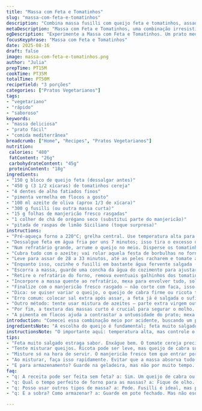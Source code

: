 ```yaml
---
title: "Massa com Feta e Tomatinhos"
slug: "massa-com-feta-e-tomatinhos"
description: "Combina massa fusilli com queijo feta e tomatinhos, assados até soltarem suco e apurarem sabor. Temperado com alho, pimenta e manjericão, sem ovos ou nozes. Receita vegetariana, fácil de ajustar com ingredientes do dia a dia."
metaDescription: "Massa com Feta e Tomatinhos, uma combinação irresistível de fusilli com queijo e tomates assados. Conforto e sabor em um prato nutritivo."
ogDescription: "Experimente a Massa com Feta e Tomatinhos. Um prato mediterrâneo cheio de sabor, fácil de fazer e perfeito para qualquer ocasião."
focusKeyphrase: "Massa com Feta e Tomatinhos"
date: 2025-08-16
draft: false
image: massa-com-feta-e-tomatinhos.png
author: "Julia"
prepTime: PT15M
cookTime: PT35M
totalTime: PT50M
recipeYield: "3 porções"
categories: ["Pratos Vegetarianos"]
tags:
- "vegetariano"
- "rápido"
- "saboroso"
keywords:
- "massa deliciosa"
- "prato fácil"
- "comida mediterrânea"
breadcrumb: ["Home", "Recipes", "Pratos Vegetarianos"]
nutrition: 
 calories: "480"
 fatContent: "26g"
 carbohydrateContent: "45g"
 proteinContent: "18g"
ingredients:
- "150 g bloco de queijo feta (dessalgar antes)"
- "450 g (3 1/2 xícaras) de tomatinhos cereja"
- "4 dentes de alho fatiados finos"
- "pimenta vermelha em flocos a gosto"
- "100 ml azeite de oliva (aprox 1/3 de xícara)"
- "300 g fusilli (ou outra massa curta)"
- "15 g folhas de manjericão fresco rasgadas"
- "1 colher de chá de orégano seco (substitui parte do manjericão)"
- "pitada de raspas de limão Siciliano (toque surpresa)"
instructions:
- "Pré-aqueça forno a 220°C; grelha central. Use temperatura alta para tomates soltarem líquido rápido, mas cuidado pra não secar demais."
- "Dessalgue feta em água fria por uns 7 minutos; isso tira o excesso de sal que pode matar o prato. Depois seque com papel toalha, aperte sem medo pra tirar umidade."
- "Num refratário grande, arrume o queijo no meio. Disperse os tomatinhos ao redor, enterre o alho fatiado entre eles e salpique pimenta, orégano e raspas de limão."
- "Cubra tudo com o azeite; vai rolar aquela festa de borbulhas no forno. Espalhe azeite na borda do refratário pra garantir umidade, evita alimento ressecado."
- "Leve para assar de 28 a 33 minutos, até as peles racharem e tomate amolecer - deve estar suculento, não murcho. O queijo bedu fora da forma, aparecendo, vai dourar um pouco e ficar macio."
- "Enquanto isso, cozinhe o fusilli em bastante água fervente salgada (1 colher sopa de sal para 2 litros de água). Não se apegue ao tempo do pacote; prove a partir do minuto 8. Por dentro deve ter um pouco de resistência, 'al dente'."
- "Escorra a massa, guarde uma concha da água do cozimento para ajustar textura depois, caso necessário."
- "Retire o refratário do forno, remova eventuais galhinhos dos tomatinhos. Com garfo, amasse o queijo e misture lentamente com o suco das tomates para criar um molhinho cremoso."
- "Incorpore a massa quente ao refratário, mexa para envolver tudo, soltando o que grudou no fundo. Se parecer seco, junte um pouco do líquido reservado para consistência ideal."
- "Finalize com o manjericão fresco rasgado — não corte com faca, isso oxida — espalhe por cima, sirva direto. O aroma fresco do manjericão junto com o alho e as raspas surpreendem."
- "Dica: se quiser variar o queijo, o queijo de cabra firme ou ricota temperada dão outra pegada. Tomate Italiano em pedaços funciona, mas perde do cereja no suco e textura."
- "Erro comum: colocar sal extra após assar, a feta já é salgada o suficiente; cuidado para não exagerar e ofuscar o sabor."
- "Outro método: tente usar mistura de azeites — parte extra virgem outro mais suave para equilibrar o sabor."
- "Por fim, a textura das massas curto é crucial para segurar o molho. Fusilli ou penne fazem festa com a cremosidade do queijo."
- "A pimenta em flocos ajuda a contrastar a untuosidade do prato; mexa adicionando aos poucos, senão fica agressivo."
introduction: "Comecei essa combinação meio por acidente, buscando um prato rápido que entregasse aquela sensação de conforto sem complicação. Massa e feta, mistura mediterrânea clássica, com aquele impacto visual das cerejas estourando no forno, misturando aromas de alho e manjericão, resultado prático na mesa. O sal da feta com o toque picante cria aquele contraste que nem sempre a gente consegue na pressa. Já testei vários queijos e temperaturas, e o segredo, pro meu gosto, é não exagerar no sal depois — a pera vem da hands-on star no forno: tomates soltando líquido na temperatura certa. Se você não tem fusilli à mão, penne ou até farfalle podem entrar sem drama. O jeito que o azeite cozinha junto com o queijo e o alho é decisivo: textura e sabor daí pra melhor. Já perdi a conta das vezes que fiz e reajustei tempos, as paradas do forno e a massa — cozinhar al dente não é só questão de tempo, tem que provar e sentir na boca. Espero te convencer a usar umas raspas de limão pra dar um up inesperado no prato."
ingredientsNote: "A escolha do queijo é fundamental; feta muito salgado pode desequilibrar. Se estiver usando feta embalado em conserva, enxague mais de 5 minutos em água fria. Tomate cereja tem que estar firme, não murcho — isso faz diferença na textura final. Para azeite, qualidade importa; prova antes pra garantir sabor limpo e aromas frutados. Manjericão fresco rende mais sabor que seco, porém orégano seco acentua nuances diferentes e funciona bem em pequenos ajustes no tempero. A massa deve ser de boa qualidade; uso fusilli pela capacidade de segurar molho, mas outros tipos são perfeitamente válidos. Alho fatiado garante presença na boca sem ser agressivo, se amolar põe demais ou mal fatiado pode queimar no forno e amargar. Raspas de limão otimizam o aspecto fresco e quebram o peso do queijo e do azeite, método que surgiu na última tentativa para balancear sabores."
instructionsNote: "O importante aqui: temperatura alta, mas controle o forno para não queimar. O queijo deve derreter na medida que os tomatinhos soltarem suco, criando molho cremoso. Se deixar mais tempo, corra o risco de secar — fique de olho na pele do tomate estourando, aparência enrugada indica ideal. Aproveite para dessalgar o queijo enquanto pré-aquece; truque de cozinha eficiente. O cozimento da massa tem que ser confirmado pelo paladar — nada de confiar só no tempo. Mexa delicadamente ao juntar com o molho para preservar pedaços inteiros. Uso sempre uma concha da água do cozimento para ajustar viscosidade, faz muita diferença. Manjericão tem que entrar só no final para manter cor e aroma. Na hora de misturar o queijo já esfarelado com a massa quente, mexa rápido para incorporar o molho; assim evita-se que a massa fique encharcada ou que o queijo endureça. Por fim, sirva imediatamente para que o frescor e os aromas permaneçam evidentes."
tips:
- "Feta muito salgado estraga sabor. Enxágue bem. O tomate cereja precisa estar firme. Isso garante sucesso em textura. Use azeite pequeno; qualidade é tudo. Tomate maduro perto de estourar durante assar. Usar a água da massa é fundamental. Um cunhas de limão traz frescor."
- "Tente misturar queijos. Ricota pode ser leve, mas queijo de cabra surpreende. Alternativa para massa? Penne ou farfalle. Sabe como cozinhar nossa massa? Prove! O al dente é a chave. Acompanhe o forno. Queijo derretendo certo ponto, não seco, garante cremosidade."
- "Misture só na hora de servir. O manjericão fresco tem que entrar por último. Não corte com faca. Isso oxida e estraga. Evite adicionar sal depois. Feta já garante a salinidade. Lembre-se: fazer aproveitar do suco do tomate é o verdadeiro truque. Cada detalhe faz diferença."
- "Ao misturar, faça isso rapidamente. Evitar que a massa absorva tudo. O molho precisa ficar cremoso. Mas se resultado parecer seco, água da massa é a solução. Deixe seu prato vibrante. A pimenta em flocos ajusta picante. Coloque aos poucos, intensificadores de sabor."
- "E para armazenamento? Guarde na geladeira, mas não por muito tempo. Pode secar. Reaqueça em fogo baixo. Um fio de azeite é ideal. O sabor se mantém, mas frescor se vai. Dica: prepare com antecedência, comece com a massa enquanto os tomates assam. Cozinhar é uma arte."
faq:
- "q: A receita pode ser feita sem feta? a: Sim. Um queijo de cabra ou ricota vai bem. Mas tome cuidado com o sal extra. Isso muda o prato completamente. Olho na quantidade. Cada queijo tem seu grau de sal."
- "q: Qual o tempo perfeito de forno para as massas? a: Fique de olho. Cada forno é único. Entre 28 a 33 minutos, tudo depende do tomate. Não secar, fique atento às peles estourando. Isso indica que estão prontos."
- "q: Posso usar outros tipos de massa? a: Pode. Fusilli é ideal, mas penne e até farfalle são boas opções. O importante é que a massa segura o molho. Textura é vital para mistura perfeita. Prove sempre."
- "q: E a sobra? Como armazenar? a: Guarde em pote fechado. Mas não esqueça, na geladeira dura pouco. Aqueça suavemente depois. Coloque um fio de azeite para evitar ressecamento. Isso ajuda a manter a cremosidade."

---
```

